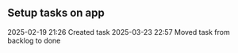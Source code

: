 Setup tasks on app
---

2025-02-19 21:26	Created task
2025-03-23 22:57	Moved task from backlog to done